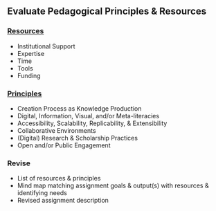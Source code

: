 ## Evaluate Pedagogical Principles & Resources

### [Resources](https://github.com/hlj24/humviz-framework/blob/master/Resources.md)
* Institutional Support
* Expertise
* Time
* Tools
* Funding

### [Principles](https://github.com/hlj24/humviz-framework/blob/master/Principles.md)
* Creation Process as Knowledge Production
* Digital, Information, Visual, and/or Meta-literacies
* Accessibility, Scalability,  Replicability, & Extensibility
* Collaborative Environments
* (Digital) Research & Scholarship Practices
* Open and/or Public Engagement

### Revise
* List of resources & principles
* Mind map matching assignment goals & output(s) with resources & identifying needs
*	Revised assignment description
